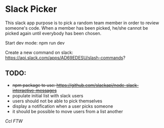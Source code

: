# Slack Picker
This slack app purpose is to pick a random team member in order to review someone's code. When a member has been picked, he/she cannot be picked again until everybody has been chosen.

Start dev mode: npm run dev

Create a new command on slack: https://api.slack.com/apps/AD69EDESU/slash-commands?

## TODO:
- ~~npm package to use: https://github.com/slackapi/node-slack-interactive-messages~~ 
- populate initial list with slack users
- users should not be able to pick themselves
- display a notification when a user picks someone
- it should be possible to move users from a list another

*Ccl FTW*
